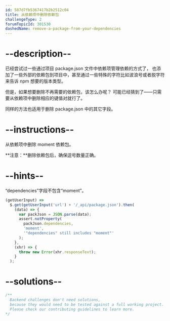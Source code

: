 ```yaml
---
id: 587d7fb5367417b2b2512c04
title: 从依赖项中删除依赖包
challengeType: 2
forumTopicId: 301530
dashedName: remove-a-package-from-your-dependencies
---
```


# --description--

已经尝试过一些通过项目 package.json 文件中依赖项管理依赖的方式了， 也添加了一些外部的依赖包到项目中，甚至通过一些特殊的字符比如波浪号或者脱字符来告诉 npm 想要的版本类型。

但是，如果想要删除不再需要的依赖包，该怎么办呢？ 可能已经猜到了——只需要从依赖项中删除相应的键值对就行了。

同样的方法也适用于删除 package.json 中的其它字段。

# --instructions--

从依赖项中删除 moment 依赖包。

**注意：**删除依赖包后，确保逗号数量正确。

# --hints--

“dependencies”字段不包含“moment”。

```js
(getUserInput) =>
  $.get(getUserInput('url') + '/_api/package.json').then(
    (data) => {
      var packJson = JSON.parse(data);
      assert.notProperty(
        packJson.dependencies,
        'moment',
        '"dependencies" still includes "moment"'
      );
    },
    (xhr) => {
      throw new Error(xhr.responseText);
    }
  );
```

# --solutions--

```js
/**
  Backend challenges don't need solutions, 
  because they would need to be tested against a full working project. 
  Please check our contributing guidelines to learn more.
*/
```

